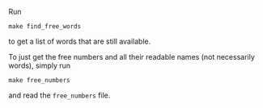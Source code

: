 Run

    make find_free_words

to get a list of words that are still available.

To just get the free numbers and all their readable names
(not necessarily words), simply run

    make free_numbers

and read the `free_numbers` file.
